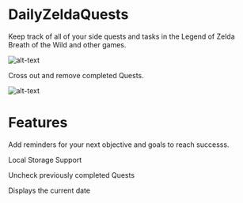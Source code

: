 # DailyZeldaQuests
Keep track of all of your side quests and tasks in the Legend of Zelda Breath of the Wild and other games.

![alt-text](https://github.com/Noah670/DailyZeldaQuests/blob/master/display/DailyZeldaQuests.png)

Cross out and remove completed Quests.

![alt-text](https://github.com/Noah670/DailyZeldaQuests/blob/master/display/DailyZeldaQuestsDemo.gif)


# Features 
Add reminders for your next objective and goals to reach successs.

Local Storage Support

Uncheck previously completed Quests

Displays the current date




